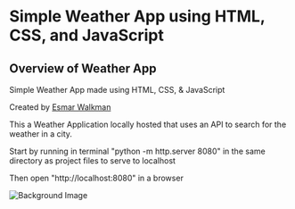 # Simple Weather App using HTML, CSS, and JavaScript

## Overview of Weather App

Simple Weather App made using HTML, CSS, &amp; JavaScript

Created by [Esmar Walkman](https://www.linkedin.com/in/esmarwalkman/)

This a Weather Application locally hosted that uses an API to search for the weather in a city.

Start by running in terminal "python -m http.server 8080" in the same directory as project files to serve to localhost

Then open "http://localhost:8080" in a browser

![Background Image](https://ia601007.us.archive.org/13/items/theoriginalfilesofsomewindowswallpapers/bliss%20600dpi.jpg)
